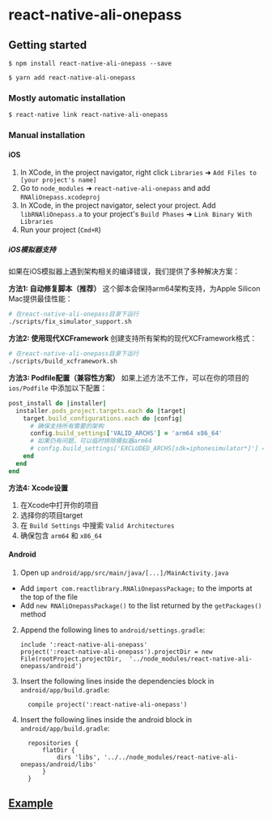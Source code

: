 # react-native-ali-onepass

## Getting started

`$ npm install react-native-ali-onepass --save`

`$ yarn add react-native-ali-onepass`

### Mostly automatic installation

`$ react-native link react-native-ali-onepass`

### Manual installation


#### iOS

1. In XCode, in the project navigator, right click `Libraries` ➜ `Add Files to [your project's name]`
2. Go to `node_modules` ➜ `react-native-ali-onepass` and add `RNAliOnepass.xcodeproj`
3. In XCode, in the project navigator, select your project. Add `libRNAliOnepass.a` to your project's `Build Phases` ➜ `Link Binary With Libraries`
4. Run your project (`Cmd+R`)

##### iOS模拟器支持

如果在iOS模拟器上遇到架构相关的编译错误，我们提供了多种解决方案：

**方法1: 自动修复脚本（推荐）**
这个脚本会保持arm64架构支持，为Apple Silicon Mac提供最佳性能：

```bash
# 在react-native-ali-onepass目录下运行
./scripts/fix_simulator_support.sh
```

**方法2: 使用现代XCFramework**
创建支持所有架构的现代XCFramework格式：

```bash
# 在react-native-ali-onepass目录下运行
./scripts/build_xcframework.sh
```

**方法3: Podfile配置（兼容性方案）**
如果上述方法不工作，可以在你的项目的 `ios/Podfile` 中添加以下配置：

```ruby
post_install do |installer|
  installer.pods_project.targets.each do |target|
    target.build_configurations.each do |config|
      # 确保支持所有需要的架构
      config.build_settings['VALID_ARCHS'] = 'arm64 x86_64'
      # 如果仍有问题，可以临时排除模拟器arm64
      # config.build_settings['EXCLUDED_ARCHS[sdk=iphonesimulator*]'] = 'arm64'
    end
  end
end
```

**方法4: Xcode设置**
1. 在Xcode中打开你的项目
2. 选择你的项目target
3. 在 `Build Settings` 中搜索 `Valid Architectures`
4. 确保包含 `arm64` 和 `x86_64`

#### Android

1. Open up `android/app/src/main/java/[...]/MainActivity.java`
  - Add `import com.reactlibrary.RNAliOnepassPackage;` to the imports at the top of the file
  - Add `new RNAliOnepassPackage()` to the list returned by the `getPackages()` method
2. Append the following lines to `android/settings.gradle`:
  	```
  	include ':react-native-ali-onepass'
  	project(':react-native-ali-onepass').projectDir = new File(rootProject.projectDir, 	'../node_modules/react-native-ali-onepass/android')
  	```
3. Insert the following lines inside the dependencies block in `android/app/build.gradle`:
  	```
      compile project(':react-native-ali-onepass')
  	```
4. Insert the following lines inside the android block in `android/app/build.gradle`:
  	```
      repositories {
          flatDir {
              dirs 'libs', '../../node_modules/react-native-ali-onepass/android/libs'
          }
      }
  	```

## [Example](https://github.com/yoonzm/react-native-ali-onepass/blob/master/example/App.js)

